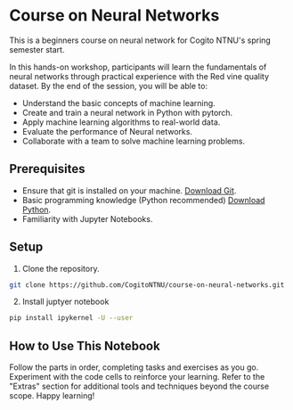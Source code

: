 # Course on Neural Networks
This is a beginners course on neural network for Cogito NTNU's spring semester start.

In this hands-on workshop, participants will learn the fundamentals of neural networks through practical experience with the Red vine quality dataset. By the end of the session, you will be able to:
* Understand the basic concepts of machine learning.
* Create and train a neural network in Python with pytorch.
* Apply machine learning algorithms to real-world data.
* Evaluate the performance of Neural networks.
* Collaborate with a team to solve machine learning problems.


## Prerequisites
* Ensure that git is installed on your machine. [Download Git](https://git-scm.com/downloads).
* Basic programming knowledge (Python recommended) [Download Python](https://www.python.org/downloads/).
* Familiarity with Jupyter Notebooks.

## Setup
1. Clone the repository.
```bash
git clone https://github.com/CogitoNTNU/course-on-neural-networks.git
```
2. Install juptyer notebook
```bash
pip install ipykernel -U --user
```

## How to Use This Notebook
Follow the parts in order, completing tasks and exercises as you go.
Experiment with the code cells to reinforce your learning.
Refer to the "Extras" section for additional tools and techniques beyond the course scope.
Happy learning!


